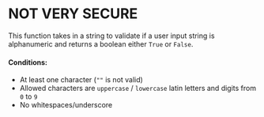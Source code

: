# NOT VERY SECURE

This function takes in a string to validate if a user input string is alphanumeric and returns a boolean either ```True``` or ```False```.

#### Conditions:
* At least one character (```""``` is not valid)
* Allowed characters are ```uppercase``` / ```lowercase``` latin letters and digits from ```0``` to ```9```
* No whitespaces/underscore
